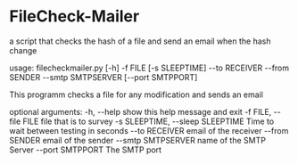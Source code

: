 # FileCheck-Mailer
a script that checks the hash of a file and send an email when the hash change

usage: filecheckmailer.py [-h] -f FILE [-s SLEEPTIME] --to RECEIVER --from
                          SENDER --smtp SMTPSERVER [--port SMTPPORT]

This programm checks a file for any modification and sends an email

optional arguments:
  -h, --help            show this help message and exit
  -f FILE, --file FILE  file that is to survey
  -s SLEEPTIME, --sleep SLEEPTIME
                        Time to wait between testing in seconds
  --to RECEIVER         email of the receiver
  --from SENDER         email of the sender
  --smtp SMTPSERVER     name of the SMTP Server
  --port SMTPPORT       The SMTP port
  
